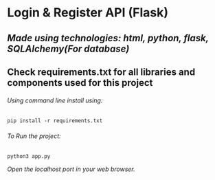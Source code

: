 # Login & Register API (Flask)

## *Made using technologies: html, python, flask, SQLAlchemy(For database)*

## Check requirements.txt for all libraries and components used for this project 

###### Using command line install using:
```
pip install -r requirements.txt
```

###### To Run the project:
```
python3 app.py
```

*Open the localhost port in your web browser.*
